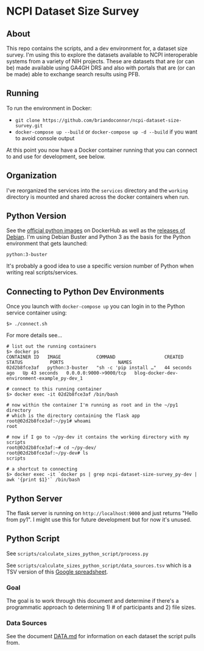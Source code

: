 # NCPI Dataset Size Survey

## About

This repo contains the scripts, and a dev environment for, a dataset size survey.
I'm using this to explore the datasets available to NCPI interoperable systems from a variety of
NIH projects.  These are datasets that are (or can be) made available using GA4GH DRS and
also with portals that are (or can be made) able to exchange search results using PFB.

## Running

To run the environment in Docker:

- `git clone https://github.com/briandoconnor/ncpi-dataset-size-survey.git`
- `docker-compose up --build` or `docker-compose up -d --build` if you want to avoid console output

At this point you now have a Docker container running that you can connect
to and use for development, see below.

## Organization

I've reorganized the services into the `services` directory and the
`working` directory is mounted and shared across the docker containers when run.

## Python Version

See the [official python images](https://hub.docker.com/_/python) on DockerHub
as well as the [releases of Debian](https://wiki.debian.org/DebianReleases).  I'm
using Debian Buster and Python 3 as the basis for the Python environment that gets
launched:

    python:3-buster

It's probably a good idea to use a specific version number of Python when
writing real scripts/services.

## Connecting to Python Dev Environments

Once you launch with `docker-compose up` you can login in to the Python service
container using:

    $> ./connect.sh

For more details see...

```
# list out the running containers
$> docker ps
CONTAINER ID   IMAGE             COMMAND                  CREATED          STATUS          PORTS                    NAMES
02d2b8fce3af   python:3-buster   "sh -c 'pip install …"   44 seconds ago   Up 43 seconds   0.0.0.0:9000->9000/tcp   blog-docker-dev-environment-example_py-dev_1

# connect to this running container
$> docker exec -it 02d2b8fce3af /bin/bash

# now within the container I'm running as root and in the ~/py1 directory
# which is the directory containing the flask app
root@02d2b8fce3af:~/py1# whoami
root

# now if I go to ~/py-dev it contains the working directory with my scripts
root@02d2b8fce3af:~# cd ~/py-dev/
root@02d2b8fce3af:~/py-dev# ls
scripts

# a shortcut to connecting
$> docker exec -it `docker ps | grep ncpi-dataset-size-survey_py-dev | awk '{print $1}'` /bin/bash
```

## Python Server

The flask server is running on `http://localhost:9000` and just returns "Hello from py1".
I might use this for future development but for now it's unused.

## Python Script

See `scripts/calculate_sizes_python_script/process.py`

See `scripts/calculate_sizes_python_script/data_sources.tsv` which is a TSV version
of this [Google spreadsheet](https://docs.google.com/spreadsheets/d/10A5kbSqUcWWUoPWHwREwCrRjCORZ5jrxQpWW5cMVgh0/edit#gid=0).

### Goal

The goal is to work through this document and determine if there's a
programmatic approach to determining 1) # of participants and 2) file sizes.

### Data Sources

See the document [DATA.md](DATA.md) for information on each dataset the
script pulls from.
